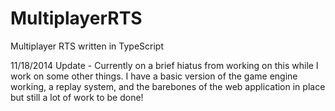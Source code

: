 MultiplayerRTS
==============

Multiplayer RTS written in TypeScript

11/18/2014 Update - Currently on a brief hiatus from working on this while I work on some other things. I have a basic version of the game engine working, a replay system, and the barebones of the web application in place but still a lot of work to be done!
